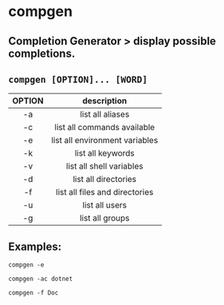 # compgen

**Completion Generator** > display possible completions.
---

` compgen [OPTION]... [WORD] `
---

| **OPTION** | description |
|:---:|:---:|
| -a | list all aliases |
| -c | list all commands available |
| -e | list all environment variables |
| -k | list all keywords |
| -v | list all shell variables |
| -d | list all directories |
| -f | list all files and directories |
| -u | list all users |
| -g | list all groups |

## Examples:
` compgen -e `

` compgen -ac dotnet `

` compgen -f Doc `
